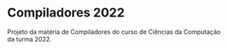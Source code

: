 # Compiladores 2022
Projeto da matéria de Compiladores do curso de Ciências da Computação da turma 2022.
